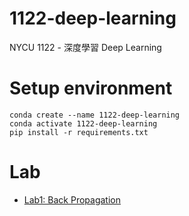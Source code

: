 # 1122-deep-learning

NYCU 1122 - 深度學習 Deep Learning

# Setup environment

```
conda create --name 1122-deep-learning
conda activate 1122-deep-learning
pip install -r requirements.txt
```

# Lab

- [Lab1: Back Propagation](https://github.com/AndyChiangSH/1122-deep-learning/tree/main/Lab/Lab1_Back_Propagation)